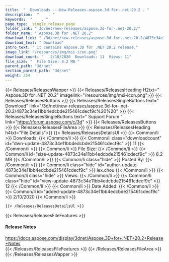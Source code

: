 ```yaml
---
title:  "  Downloads ---New-Releases-aspose.3d-for-.net-20.2 . " 
description:  "    . " 
keywords:  "    . " 
page_type:  single_release_page
folder_link: " 3d/net/new-releases/aspose.3d-for-.net-20.2/"
folder_name: " Aspose.3D for .NET 20.2"
download_link: " /3d/net/new-releases/aspose.3d-for-.net-20.2/4873c34e11bb4edcbde215461cdecf9c"
download_text: " Download"
Intro_text: " It contains Aspose.3D for .NET 20.2 release."
image_link: "/resources/img/msi-icon.png"
download_count: "   2/10/2020  Downloads: 11  Views: 11"
file_size: "  File Size: 8.2 MB "
parent_path: "3d/net"
section_parent_path: "3d/net"
weight: 254
---
```


{{< Releases/ReleasesWapper >}}
  {{< Releases/ReleasesHeading H2txt=" Aspose.3D for .NET 20.2" imagelink="/resources/img/msi-icon.png">}}
  {{< Releases/ReleasesButtons >}}
    {{< Releases/ReleasesSingleButtons text=" Download" link="/3d/net/new-releases/aspose.3d-for-.net-20.2/4873c34e11bb4edcbde215461cdecf9c%20%20" >}}
    {{< Releases/ReleasesSingleButtons text=" Support Forum " link="https://forum.aspose.com/c/3d" >}}
  {{< Releases/ReleasesButtons >}}
  {{< Releases/ReleasesFileArea >}}
    {{< Releases/ReleasesHeading h4txt="File Details">}}
    {{< Releases/ReleasesDetailsUl >}}
            {{< Common/li  >}} Downloads: {{< /Common/li >}} 
      {{< Common/li class="downloadcount" id="dwn-update-4873c34e11bb4edcbde215461cdecf9c" >}} 11 {{< /Common/li >}} 
      {{< Common/li  >}} File Size: {{< /Common/li >}} 
      {{< Common/li id="size-update-4873c34e11bb4edcbde215461cdecf9c" >}} 8.2 MB {{< /Common/li >}} 
      {{< Common/li  class="hide" >}} Posted By: {{< /Common/li >}} 
      {{< Common/li class="hide" id="author-update-4873c34e11bb4edcbde215461cdecf9c" >}} lex.chou {{< /Common/li >}} 
      {{< Common/li class="hide"  >}} Views: {{< /Common/li >}} 
      {{< Common/li class="hide" id="view-update-4873c34e11bb4edcbde215461cdecf9c" >}} 12 {{< /Common/li >}} 
      {{< Common/li  >}} Date Added: {{< /Common/li >}} 
      {{< Common/li id="added-update-4873c34e11bb4edcbde215461cdecf9c" >}} 2/10/2020 {{< /Common/li >}} 

    {{< /Releases/ReleasesDetailsUl >}}

  {{< Releases/ReleasesFileFeatures >}}
      <h4>Release Notes</h4><div><a href="https://docs.aspose.com/display/3dnet/Aspose.3D+for+.NET+20.2+Release+Notes">https://docs.aspose.com/display/3dnet/Aspose.3D+for+.NET+20.2+Release+Notes</a></div>
  {{< /Releases/ReleasesFileFeatures >}}
 {{< /Releases/ReleasesFileArea >}}
{{< /Releases/ReleasesWapper >}}


